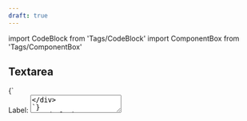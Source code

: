 ```yaml
---
draft: true
---
```


import CodeBlock from 'Tags/CodeBlock'
import ComponentBox from 'Tags/ComponentBox'

## Textarea

<CodeBlock reactLive hideCode>
{`
<div data-dnb-test="textarea-default" className="dnb-form-group dnb-form-group__position--vertical">
  <label htmlFor="textarea-default">
    Label:
  </label>
  <textarea id="textarea-default" rows="2" cols="20" defaultValue="Nec litora inceptos vestibulum id interdum donec gravida nostra lacinia bibendum hendrerit porttitor volutpat nam duis nisl scelerisque sapien erat" />
</div>
`}
</CodeBlock>

<CodeBlock reactLive hideCode>
{`
<div className="dnb-form-group">
  <label htmlFor="vestibulum">
    Label:
  </label>
  <textarea id="vestibulum" rows="5" cols="33" disabled defaultValue="Nec litora inceptos vestibulum id interdum donec gravida nostra lacinia bibendum hendrerit porttitor volutpat nam duis nisl scelerisque sapien erat" />
</div>
`}
</CodeBlock>

<ComponentBox hideCode>
{`
<div className="dnb-form-group dnb-form-group__position--vertical">
  <label htmlFor="vestibulum">
    Label:
  </label>
  <textarea id="vestibulum" className="status--error" rows="5" cols="33" defaultValue="Nec litora inceptos vestibulum id interdum donec gravida nostra lacinia bibendum hendrerit porttitor volutpat nam duis nisl scelerisque sapien erat" />
  <FormStatus text="Message to the user" />
</div>
`}
</ComponentBox>

<ComponentBox hideCode>
{`
<div className="dnb-form-group">
  <label htmlFor="gravida">
    Label:
  </label>
  <div className="dnb-form-group dnb-form-group__position--vertical" >
    <textarea id="gravida" rows="3" cols="33" defaultValue="Nec litora inceptos vestibulum id interdum donec gravida nostra lacinia bibendum hendrerit porttitor volutpat nam duis nisl scelerisque sapien erat" />
    <FormStatus status="info" text="Message to the user" />
  </div>
</div>
`}
</ComponentBox>
